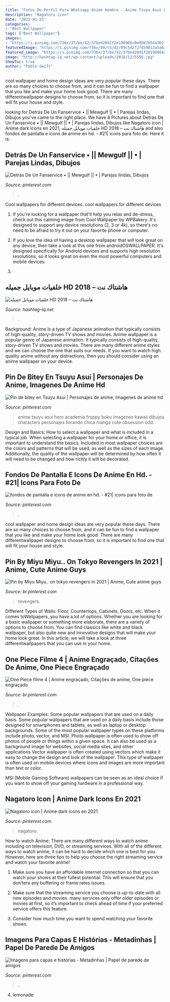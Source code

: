 ```yaml
---
title: "Fotos De Perfil Para Whatsapp Anime Hombre - Anime Tsuyu Asui Hero Academia Froppy Boku Imagenes Kawaii Dibujos Characters Personajes Llorando Chica Manga Cute Obsession Odd"
description: "Nagatoro icon"
date: "2022-01-25"
categories:
- "Best Wallpaper"
tags: ["Best Wallpaper"]
images:
- "https://i.pinimg.com/736x/37/be/42/37be420d1f2d190966c0e8867b5443b2.jpg"
featuredImage: "https://i.pinimg.com/736x/89/c5/d2/89c5d272fd59013a5a62c4a691200416.jpg"
featured_image: "https://i.pinimg.com/736x/37/be/42/37be420d1f2d190966c0e8867b5443b2.jpg"
image: "http://hashtag-iq.net/wp-content/uploads/2018/12/5556.jpg"
ShowToc: true
author: "Pablo Swift"
---
```



cool wallpaper and home design ideas are very popular these days. There are so many choices to choose from, and it can be fun to find a wallpaper that you like and make your home look good. There are many differentwallpaper designs to choose from, so it is important to find one that will fit your house and style.

	

		
looking for Detrás De Un Fanservice • || Mewgulf || • | Parejas lindas, Dibujos you've came to the right place. We have 8 Pictures about Detrás De Un Fanservice • || Mewgulf || • | Parejas lindas, Dibujos like Nagatoro icon | Anime dark icons en 2021, خلفيات موبايل جميله HD 2018 – هاشتاك نت and also fondos de pantalla e icons de anime en hd. - #21| icons para foto de. Here it is:
		
    
## Detrás De Un Fanservice • || Mewgulf || • | Parejas Lindas, Dibujos

<img loading=lazy src="https://i.pinimg.com/736x/6d/fe/18/6dfe1829c90c8c7bc6d9464df025e5ec.jpg" onerror="this.onerror=null;this.src='https://tse1.mm.bing.net/th?id=OIP.AF0Ojq5zRgczRVqsdLCo-gHaKe&amp;pid=15.1';" alt="Detrás De Un Fanservice • || Mewgulf || • | Parejas lindas, Dibujos">

_Source: pinterest.com_

>. 

	

Cool wallpapers for different devices:
cool wallpapers for different devices 

1. If you're looking for a wallpaper that'll help you relax and de-stress, check out this calming image from Cool Wallpaper by WPBakery. It's designed to support any device resolutions (2, 3 or 4k), so there's no need to be afraid to try it out on your favorite phone or computer.

2. If you love the idea of having a desktop wallpaper that will look great on any device, then take a look at this one from androidOSWALLPAPER. It's designed specifically for Android devices and supports high resolution resolutions, so it looks great on even the most powerful computers and mobile devices.

3.

    
## خلفيات موبايل جميله HD 2018 – هاشتاك نت

<img loading=lazy src="http://hashtag-iq.net/wp-content/uploads/2018/12/5556.jpg" onerror="this.onerror=null;this.src='https://tse3.mm.bing.net/th?id=OIP.E485ReRtqB27KNNoFBcHWwHaNK&amp;pid=15.1';" alt="خلفيات موبايل جميله HD 2018 – هاشتاك نت">

_Source: hashtag-iq.net_

>. 

	

Background: Anime is a type of Japanese animation that typically consists of high-quality, story-driven TV shows and movies.
Anime wallpaper is a popular genre of Japanese animation. It typically consists of high-quality, story-driven TV shows and movies. There are many different anime styles and we can choose the one that suits our needs. If you want to watch high quality anime without any distractions, then you should consider using an anime wallpaper on your device.

    
## Pin De Bitey En Tsuyu Asui | Personajes De Anime, Imagenes De Anime Hd

<img loading=lazy src="https://i.pinimg.com/736x/bd/93/05/bd9305f4c9149333d0392f28ea64470b.jpg" onerror="this.onerror=null;this.src='https://tse1.mm.bing.net/th?id=OIP.EOWW0B2DuFVDxOqTHp0WwQHaHa&amp;pid=15.1';" alt="Pin de bitey en Tsuyu Asui | Personajes de anime, Imagenes de anime hd">

_Source: pinterest.com_

>anime tsuyu asui hero academia froppy boku imagenes kawaii dibujos characters personajes llorando chica manga cute obsession odd. 

	

Design and Basics: How to select a wallpaper and what is included in a typical job.
When selecting a wallpaper for your home or office, it is important to understand the basics. Included in most wallpaper choices are the colors and patterns that will be used, as well as the sizes of each image. Additionally, the quality of the wallpaper will be determined by how often it will need to be changed and how richly it will be decorated.

    
## Fondos De Pantalla E Icons De Anime En Hd. - #21| Icons Para Foto De

<img loading=lazy src="https://i.pinimg.com/736x/89/c5/d2/89c5d272fd59013a5a62c4a691200416.jpg" onerror="this.onerror=null;this.src='https://tse4.mm.bing.net/th?id=OIP.micVfdbudgIPM1Sf1-MkZgAAAA&amp;pid=15.1';" alt="fondos de pantalla e icons de anime en hd. - #21| icons para foto de">

_Source: pinterest.com_

>. 

	

cool wallpaper and home design ideas are very popular these days. There are so many choices to choose from, and it can be fun to find a wallpaper that you like and make your home look good. There are many differentwallpaper designs to choose from, so it is important to find one that will fit your house and style.

    
## Pin By Miyu Miyu.. On Tokyo Revengers In 2021 | Anime, Cute Anime Guys

<img loading=lazy src="https://i.pinimg.com/736x/70/b0/b8/70b0b8a81550d2bcc9edc4d7c2594868.jpg" onerror="this.onerror=null;this.src='https://tse1.mm.bing.net/th?id=OIP.gYp4MS55MU4bR-OtvQgTgwHaHa&amp;pid=15.1';" alt="Pin by Miyu Miyu.. on tokyo revengers in 2021 | Anime, Cute anime guys">

_Source: br.pinterest.com_

>revengers. 

	

Different Types of Walls: Floor, Countertops, Cabinets, Doors, etc.
When it comes toWallpapers, you have a lot of options. Whether you are looking for a basic wallpaper or something more elaborate, there are a variety of options to choose from. You can find classics like white and black wallpaper, but also quite new and innovative designs that will make your home look great. In this article, we will take a look at three differentwallpapers that you can use in your home.

    
## One Piece Filme 4 | Anime Engraçado, Citações De Anime, One Piece Engraçado

<img loading=lazy src="https://i.pinimg.com/736x/ee/b2/ff/eeb2ff88d99d8bd51e1518dec3ad5206.jpg" onerror="this.onerror=null;this.src='https://tse2.mm.bing.net/th?id=OIP.RpJdFlRnH2vAZ25oFtwGKAHaNL&amp;pid=15.1';" alt="One Piece filme 4 | Anime engraçado, Citações de anime, One piece engraçado">

_Source: br.pinterest.com_

>. 

	

Wallpaper Examples: Some popular wallpapers that are used on a daily basis.
Some popular wallpapers that are used on a daily basis include those designed for smartphones and tablets, as well as laptop or desktop backgrounds. Some of the most popular wallpaper types on these platforms include photo, vector, and MSI. 
Photo wallpaper is often used to show off photos of people or things within a given space. It can also be used as a background image for websites, social media sites, and other applications.Vector wallpaper is often created using vectors which make it easy to change the design and look of the wallpaper. This type of wallpaper is often used on mobile devices where icons and images are more important than text or color. 

MSI (Mobile Gaming Software) wallpapers can be seen as an ideal choice if you want to show off your gaming hardware in a professional way.

    
## Nagatoro Icon | Anime Dark Icons En 2021

<img loading=lazy src="https://i.pinimg.com/736x/c2/ca/ec/c2caeced8aee817d63f0d6e0a965061e.jpg" onerror="this.onerror=null;this.src='https://tse3.mm.bing.net/th?id=OIP.eXY2iNS19qcCdvBWa9h11gHaHX&amp;pid=15.1';" alt="Nagatoro icon | Anime dark icons en 2021">

_Source: pinterest.com_

>nagatoro. 

	

How to watch Anime: There are many different ways to watch anime including on television, DVD, or streaming services.
With all of the different ways to watch anime, it can be hard to decide which one is best for you. However, here are three tips to help you choose the right streaming service and watch your favorite anime!
1. Make sure you have an affordable internet connection so that you can watch your shows at their fullest potential. This will ensure that you don’tera any buffering or frame rates issues.

2. Make sure that the streaming service you choose is up-to-date with all new episodes and movies. many services only offer older episodes or movies at first, so it’s important to check ahead of time if your preferred service offers this feature.

3. Consider how much time you want to spend watching your favorite shows.

    
## Imagens Para Capas E Histórias - Metadinhas | Papel De Parede De Amigos

<img loading=lazy src="https://i.pinimg.com/736x/37/be/42/37be420d1f2d190966c0e8867b5443b2.jpg" onerror="this.onerror=null;this.src='https://tse3.mm.bing.net/th?id=OIP.wGbhi3jBErubO_1n1dZ-hgAAAA&amp;pid=15.1';" alt="Imagens para capas e histórias - Metadinhas | Papel de parede de amigos">

_Source: pinterest.com_

>. 

	

4. lemonade 

